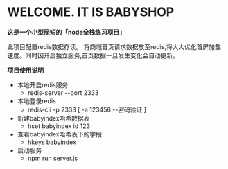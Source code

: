 # WELCOME. IT IS BABYSHOP

**这是一个小型简短的「node全栈练习项目」**


此项目配置redis数据存读。
将商城首页请求数据放至redis,将大大优化首屏加载速度。同时因开启独立服务,首页数据一旦发生变化会自动更新。

**项目使用说明**

- 本地开启redis服务
	+ redis-server --port 2333
- 本地登录redis
	+  redis-cli -p 2333  [ -a 123456  --密码验证 ]
- 新建babyindex哈希数据表
	+  hset babyindex id 123
- 查看babyindex哈希表下的字段
	+  hkeys babyindex
- 启动服务
    +  npm run server.js



